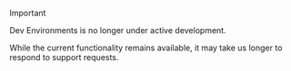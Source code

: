 > [!IMPORTANT]
>
> Dev Environments is no longer under active development. 
>
> While the current functionality remains available, it may take us longer to respond to support requests.
